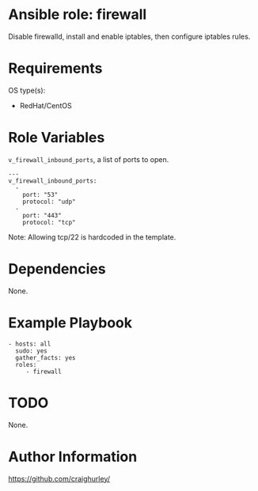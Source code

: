 Ansible role: firewall
======================

Disable firewalld, install and enable iptables, then configure iptables rules.

# Requirements

OS type(s):
- RedHat/CentOS

# Role Variables

`v_firewall_inbound_ports`, a list of ports to open.

    ---
    v_firewall_inbound_ports:
      -
        port: "53"
        protocol: "udp"
      -
        port: "443"
        protocol: "tcp"

Note: Allowing tcp/22 is hardcoded in the template.

# Dependencies

None.

# Example Playbook

    - hosts: all
      sudo: yes
      gather_facts: yes
      roles:
         - firewall

# TODO

None.

# Author Information

https://github.com/craighurley/
